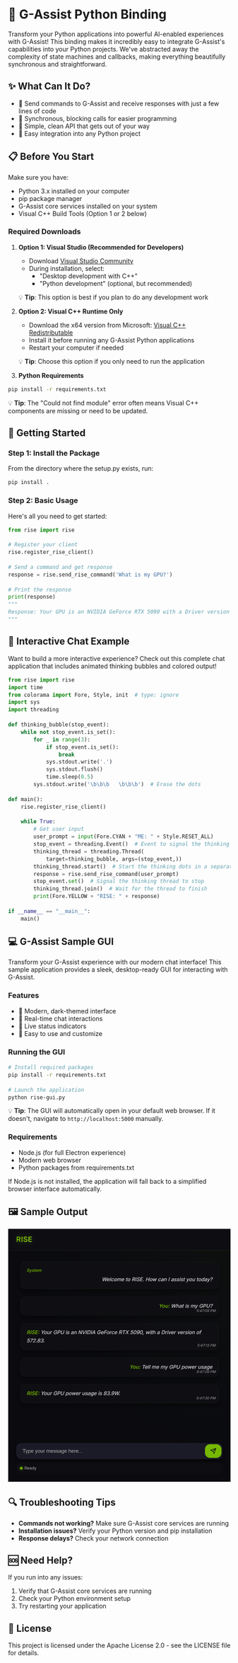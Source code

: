 # 🚀 G-Assist Python Binding

Transform your Python applications into powerful AI-enabled experiences with G-Assist! This binding makes it incredibly easy to integrate G-Assist's capabilities into your Python projects. We've abstracted away the complexity of state machines and callbacks, making everything beautifully synchronous and straightforward.

## ✨ What Can It Do?
- 🤖 Send commands to G-Assist and receive responses with just a few lines of code
- 🔄 Synchronous, blocking calls for easier programming
- 🎯 Simple, clean API that gets out of your way
- 🧩 Easy integration into any Python project

## 📋 Before You Start
Make sure you have:
- Python 3.x installed on your computer
- pip package manager
- G-Assist core services installed on your system
- Visual C++ Build Tools (Option 1 or 2 below)

### Required Downloads
1. **Option 1: Visual Studio (Recommended for Developers)**
   - Download [Visual Studio Community](https://visualstudio.microsoft.com/vs/community/)
   - During installation, select:
     - "Desktop development with C++"
     - "Python development" (optional, but recommended)
   
   💡 **Tip**: This option is best if you plan to do any development work

2. **Option 2: Visual C++ Runtime Only**
   - Download the x64 version from Microsoft: [Visual C++ Redistributable](https://aka.ms/vs/17/release/vc_redist.x64.exe)
   - Install it before running any G-Assist Python applications
   - Restart your computer if needed

   💡 **Tip**: Choose this option if you only need to run the application

3. **Python Requirements**
```bash
pip install -r requirements.txt
```

💡 **Tip**: The "Could not find module" error often means Visual C++ components are missing or need to be updated.

## 🚀 Getting Started

### Step 1: Install the Package
From the directory where the setup.py exists, run:
```bash
pip install .
```

### Step 2: Basic Usage
Here's all you need to get started:
```python
from rise import rise

# Register your client
rise.register_rise_client()

# Send a command and get response
response = rise.send_rise_command('What is my GPU?')

# Print the response
print(response)
"""
Response: Your GPU is an NVIDIA GeForce RTX 5090 with a Driver version of 572.83.
"""
```

## 💬 Interactive Chat Example

Want to build a more interactive experience? Check out this complete chat application that includes animated thinking bubbles and colored output!

```python
from rise import rise
import time
from colorama import Fore, Style, init  # type: ignore
import sys
import threading

def thinking_bubble(stop_event):
    while not stop_event.is_set():
        for _ in range(3):
            if stop_event.is_set():
                break
            sys.stdout.write('.')
            sys.stdout.flush()
            time.sleep(0.5)
        sys.stdout.write('\b\b\b   \b\b\b')  # Erase the dots

def main():
    rise.register_rise_client()

    while True:
        # Get user input
        user_prompt = input(Fore.CYAN + "ME: " + Style.RESET_ALL)
        stop_event = threading.Event()  # Event to signal the thinking bubble to stop
        thinking_thread = threading.Thread(
            target=thinking_bubble, args=(stop_event,))
        thinking_thread.start()  # Start the thinking dots in a separate thread
        response = rise.send_rise_command(user_prompt)
        stop_event.set()  # Signal the thinking thread to stop
        thinking_thread.join()  # Wait for the thread to finish
        print(Fore.YELLOW + "RISE: " + response)

if __name__ == "__main__":
    main()
```

## 💻 G-Assist Sample GUI

Transform your G-Assist experience with our modern chat interface! This sample application provides a sleek, desktop-ready GUI for interacting with G-Assist.

### Features
- 🎨 Modern, dark-themed interface
- 💬 Real-time chat interactions
- 🔄 Live status indicators
- 🚀 Easy to use and customize

### Running the GUI
```bash
# Install required packages
pip install -r requirements.txt

# Launch the application
python rise-gui.py
```

💡 **Tip**: The GUI will automatically open in your default web browser. If it doesn't, navigate to `http://localhost:5000` manually.

### Requirements
- Node.js (for full Electron experience)
- Modern web browser
- Python packages from requirements.txt

If Node.js is not installed, the application will fall back to a simplified browser interface automatically.

## 🖼️ Sample Output
![G-Assist GUI Output Example](rise-gui-example.png)

## 🔍 Troubleshooting Tips
- **Commands not working?** Make sure G-Assist core services are running
- **Installation issues?** Verify your Python version and pip installation
- **Response delays?** Check your network connection

## 🆘 Need Help?
If you run into any issues:
1. Verify that G-Assist core services are running
2. Check your Python environment setup
3. Try restarting your application

## 📄 License
This project is licensed under the Apache License 2.0 - see the LICENSE file for details.
